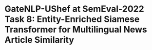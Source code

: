 # GateNLP-UShef at SemEval-2022 Task 8: Entity-Enriched Siamese Transformer for Multilingual News Article Similarity
